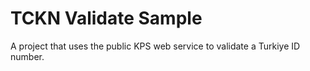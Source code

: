 # TCKN Validate Sample
A project that uses the public KPS web service to validate a Turkiye ID number.
